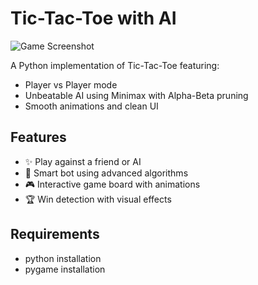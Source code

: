 # Tic-Tac-Toe with AI

![Game Screenshot](assets/menu.png)

A Python implementation of Tic-Tac-Toe featuring:
- Player vs Player mode
- Unbeatable AI using Minimax with Alpha-Beta pruning
- Smooth animations and clean UI

## Features
- ✨ Play against a friend or AI
- 🤖 Smart bot using advanced algorithms
- 🎮 Interactive game board with animations
- 🏆 Win detection with visual effects

## Requirements
- python installation
- pygame installation 
